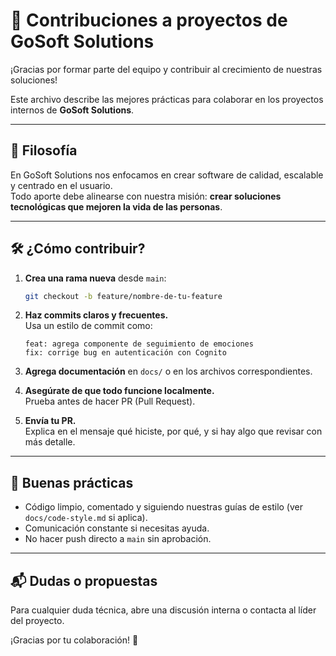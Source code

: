 # 🤝 Contribuciones a proyectos de GoSoft Solutions

¡Gracias por formar parte del equipo y contribuir al crecimiento de nuestras soluciones!

Este archivo describe las mejores prácticas para colaborar en los proyectos internos de **GoSoft Solutions**.

---

## 🧠 Filosofía

En GoSoft Solutions nos enfocamos en crear software de calidad, escalable y centrado en el usuario.  
Todo aporte debe alinearse con nuestra misión: **crear soluciones tecnológicas que mejoren la vida de las personas**.

---

## 🛠️ ¿Cómo contribuir?

1. **Crea una rama nueva** desde `main`:
   ```bash
   git checkout -b feature/nombre-de-tu-feature
   ```

2. **Haz commits claros y frecuentes.**  
   Usa un estilo de commit como:
   ```
   feat: agrega componente de seguimiento de emociones
   fix: corrige bug en autenticación con Cognito
   ```

3. **Agrega documentación** en `docs/` o en los archivos correspondientes.

4. **Asegúrate de que todo funcione localmente.**  
   Prueba antes de hacer PR (Pull Request).

5. **Envía tu PR.**  
   Explica en el mensaje qué hiciste, por qué, y si hay algo que revisar con más detalle.

---

## 💬 Buenas prácticas

- Código limpio, comentado y siguiendo nuestras guías de estilo (ver `docs/code-style.md` si aplica).
- Comunicación constante si necesitas ayuda.
- No hacer push directo a `main` sin aprobación.

---

## 📬 Dudas o propuestas

Para cualquier duda técnica, abre una discusión interna o contacta al líder del proyecto.

¡Gracias por tu colaboración! 🙌
